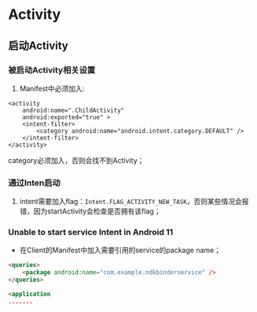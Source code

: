 # Activity

## 启动Activity

### 被启动Activity相关设置

1. Manifest中必须加入:

```
<activity
    android:name=".ChildActivity"
    android:exported="true" >
    <intent-filter>
        <category android:name="android.intent.category.DEFAULT" />
    </intent-filter>
</activity>
```

category必须加入，否则会找不到Activity；

### 通过Inten启动

1. intent需要加入flag：`Intent.FLAG_ACTIVITY_NEW_TASK`，否则某些情况会报错，因为startActivity会检查是否拥有该flag；

### Unable to start service Intent in Android 11

* 在Client的Manifest中加入需要引用的service的package name；

```HTML
<queries>
    <package android:name="com.example.ndkbinderservice" />
</queries>

<application
.......
```
